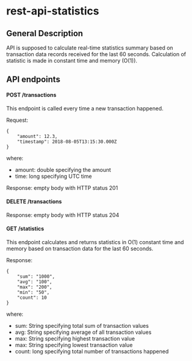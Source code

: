 # rest-api-statistics

## General Description

API is supposed to calculate real-time statistics summary based on transaction data records received for the last 60 seconds. Calculation of statistic is made in constant time and memory (O(1)).


## API endpoints

#### POST /transactions

This endpoint is called every time a new transaction happened.

Request:

    {
    	"amount": 12.3,
    	"timestamp": 2018-08-05T13:15:30.000Z
    }
where:
 - amount: double specifying the amount 
 - time: long specifying UTC time

Response: empty body with HTTP status 201

#### DELETE /transactions

Response: empty body with HTTP status 204

#### GET /statistics

This endpoint calculates and returns statistics in O(1) constant time and memory based on transaction data for the last 60 seconds.

Response:

    {
    	"sum": "1000",
    	"avg": "100",
    	"max": "200",
    	"min": "50",
    	"count": 10
    }
    

where:
 - sum: String specifying total sum of transaction values
 - avg: String specifying average of all transaction values
 - max: String specifying highest transaction value
 - max: String specifying lowest transaction value
 - count: long specifying total number of transactions happened
 


